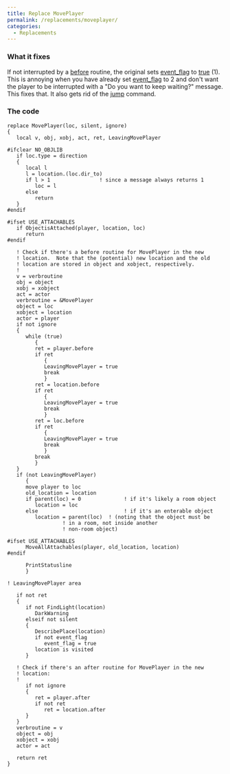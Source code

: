 ```yaml
---
title: Replace MovePlayer
permalink: /replacements/moveplayer/
categories: 
  - Replacements
---
```


### What it fixes

If not interrupted by a [before](before) routine, the
original sets [event_flag](event_flag) to
[true](true) (1). This is annoying when you have already set
[event_flag](event_flag) to 2 and don't want the player to
be interrupted with a "Do you want to keep waiting?" message. This fixes
that. It also gets rid of the [jump](jump) command.

### The code

    replace MovePlayer(loc, silent, ignore)
    {
       local v, obj, xobj, act, ret, LeavingMovePlayer

    #ifclear NO_OBJLIB
       if loc.type = direction
       {
          local l
          l = location.(loc.dir_to)
          if l > 1                ! since a message always returns 1
             loc = l
          else
             return
       }
    #endif

    #ifset USE_ATTACHABLES
       if ObjectisAttached(player, location, loc)
          return
    #endif

       ! Check if there's a before routine for MovePlayer in the new
       ! location.  Note that the (potential) new location and the old
       ! location are stored in object and xobject, respectively.
       !
       v = verbroutine
       obj = object
       xobj = xobject
       act = actor
       verbroutine = &MovePlayer
       object = loc
       xobject = location
       actor = player
       if not ignore
       {
          while (true)
             {
             ret = player.before
             if ret
                {
                LeavingMovePlayer = true
                break
                }
             ret = location.before
             if ret
                {
                LeavingMovePlayer = true
                break
                }
             ret = loc.before
             if ret
                {
                LeavingMovePlayer = true
                break
                }
             break
             }
       }
       if (not LeavingMovePlayer)
          {
          move player to loc
          old_location = location
          if parent(loc) = 0              ! if it's likely a room object
             location = loc
          else                            ! if it's an enterable object
             location = parent(loc)  ! (noting that the object must be
                      ! in a room, not inside another
                      ! non-room object)

    #ifset USE_ATTACHABLES
          MoveAllAttachables(player, old_location, location)
    #endif

          PrintStatusline
          }

    ! LeavingMovePlayer area

       if not ret
       {
          if not FindLight(location)
             DarkWarning
          elseif not silent
          {
             DescribePlace(location)
             if not event_flag
                event_flag = true
             location is visited
          }

       ! Check if there's an after routine for MovePlayer in the new
       ! location:
       !
          if not ignore
          {
             ret = player.after
             if not ret
                ret = location.after
          }
       }
       verbroutine = v
       object = obj
       xobject = xobj
       actor = act

       return ret
    }
